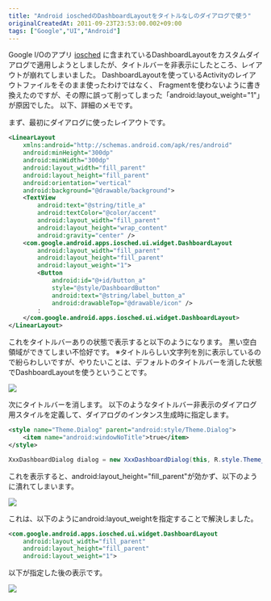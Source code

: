 ```yaml
---
title: "Android ioschedのDashboardLayoutをタイトルなしのダイアログで使う"
originalCreatedAt: 2011-09-23T23:53:00.002+09:00
tags: ["Google","UI","Android"]
---
```

Google I/Oのアプリ [iosched](http://code.google.com/p/iosched/) に含まれているDashboardLayoutをカスタムダイアログで適用しようとしましたが、タイトルバーを非表示にしたところ、レイアウトが崩れてしまいました。
DashboardLayoutを使っているActivityのレイアウトファイルをそのまま使ったわけではなく、 Fragmentを使わないように書き換えたのですが、その際に誤って削ってしまった「android:layout\_weight="1"」が原因でした。
以下、詳細のメモです。
<!--more-->
まず、最初にダイアログに使ったレイアウトです。

```xml
<LinearLayout
    xmlns:android="http://schemas.android.com/apk/res/android"
    android:minHeight="300dp"
    android:minWidth="300dp"
    android:layout_width="fill_parent"
    android:layout_height="fill_parent"
    android:orientation="vertical"
    android:background="@drawable/background">
    <TextView
        android:text="@string/title_a"
        android:textColor="@color/accent"
        android:layout_width="fill_parent"
        android:layout_height="wrap_content"
        android:gravity="center" />
    <com.google.android.apps.iosched.ui.widget.DashboardLayout
        android:layout_width="fill_parent"
        android:layout_height="fill_parent"
        android:layout_weight="1">
        <Button
            android:id="@+id/button_a"
            style="@style/DashboardButton"
            android:text="@string/label_button_a"
            android:drawableTop="@drawable/icon" />
        :
    </com.google.android.apps.iosched.ui.widget.DashboardLayout>
</LinearLayout>
```

これをタイトルバーありの状態で表示すると以下のようになります。
黒い空白領域ができてしまい不恰好です。
※タイトルらしい文字列を別に表示しているので紛らわしいですが、やりたいことは、デフォルトのタイトルバーを消した状態でDashboardLayoutを使うということです。

[![](http://2.bp.blogspot.com/-JVUDMqILuUg/TnyZm-n0heI/AAAAAAAAGtU/kPagwUu48Ok/s320/device-2011-09-23-232557.png)](http://2.bp.blogspot.com/-JVUDMqILuUg/TnyZm-n0heI/AAAAAAAAGtU/kPagwUu48Ok/s1600/device-2011-09-23-232557.png)

次にタイトルバーを消します。
以下のようなタイトルバー非表示のダイアログ用スタイルを定義して、ダイアログのインタンス生成時に指定します。

```xml
<style name="Theme.Dialog" parent="android:style/Theme.Dialog">
    <item name="android:windowNoTitle">true</item>
</style>
```

```java
XxxDashboardDialog dialog = new XxxDashboardDialog(this, R.style.Theme_Dialog);
```

これを表示すると、android:layout\_height="fill\_parent"が効かず、以下のように潰れてしまいます。

[![](http://1.bp.blogspot.com/-bdLPLaMgw-o/TnyapV_JiAI/AAAAAAAAGtY/mQn1zYVj9uw/s320/device-2011-09-23-232846.png)](http://1.bp.blogspot.com/-bdLPLaMgw-o/TnyapV_JiAI/AAAAAAAAGtY/mQn1zYVj9uw/s1600/device-2011-09-23-232846.png)

これは、以下のようにandroid:layout\_weightを指定することで解決しました。

```xml
<com.google.android.apps.iosched.ui.widget.DashboardLayout
    android:layout_width="fill_parent"
    android:layout_height="fill_parent"
    android:layout_weight="1">
```

以下が指定した後の表示です。

[![](http://1.bp.blogspot.com/-0H72U21_BaI/TnybppyXiNI/AAAAAAAAGtc/WIJY273v7uw/s320/device-2011-09-23-233009.png)](http://1.bp.blogspot.com/-0H72U21_BaI/TnybppyXiNI/AAAAAAAAGtc/WIJY273v7uw/s1600/device-2011-09-23-233009.png)
